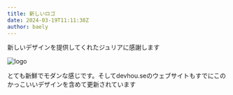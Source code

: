 ```yaml
---
title: 新しいロゴ
date: 2024-03-19T11:11:38Z
author: baely
---
```

新しいデザインを提供してくれたジュリアに感謝します

![logo](https://github.com/devhou-se/www-jp/assets/5674656/901318e0-2442-4b32-8387-2d6b2261aa8d)

とても新鮮でモダンな感じです。そしてdevhou.seのウェブサイトもすでにこのかっこいいデザインを含めて更新されています